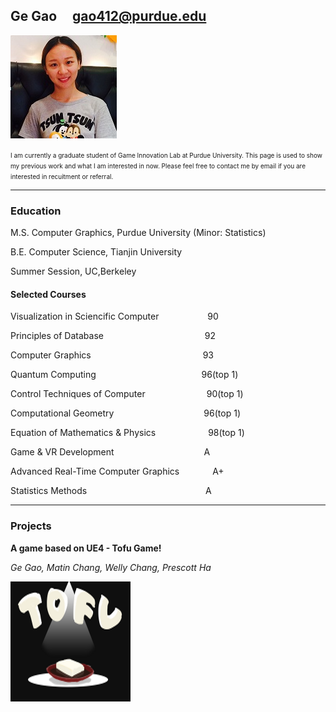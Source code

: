 ## Ge Gao                       gao412@purdue.edu
![fay067](gao.jpg)  

<font size=0.2>
I am currently a graduate student of Game Innovation Lab at Purdue University. This page is used to show my previous work and what I am interested in now. Please feel free to contact me by email if you are interested in recuitment or referral.
</font>

-----------------------------------------------------------------------------------------------
### Education

M.S. Computer Graphics, Purdue University (Minor: Statistics)

B.E. Computer Science, Tianjin University

Summer Session, UC,Berkeley

#### Selected Courses

Visualization in Sciencific Computer &emsp;&emsp;&emsp;&emsp;&emsp; 90

Principles of Database &emsp;&emsp;&emsp;&emsp;&emsp;&emsp;&emsp;&emsp;&emsp;&emsp;&emsp; 92

Computer Graphics &emsp;&emsp;&emsp;&emsp;&emsp;&emsp;&emsp;&emsp;&emsp;&emsp;&emsp;&emsp;&ensp;93

Quantum Computing &emsp;&emsp;&emsp;&emsp;&emsp;&emsp;&emsp;&emsp;&emsp;&emsp;&emsp;&ensp; 96(top 1)

Control Techniques of Computer&emsp;&emsp;&emsp;&emsp;&emsp;&emsp;&emsp;90(top 1)

Computational Geometry&emsp;&emsp;&emsp;&emsp;&emsp;&emsp;&emsp;&emsp;&emsp;&emsp; 96(top 1)

Equation of Mathematics & Physics&emsp;&emsp;&emsp;&emsp;&emsp;&emsp;98(top 1)

Game & VR Development&emsp;&emsp;&emsp;&emsp;&emsp;&emsp;&emsp;&emsp;&emsp;&emsp; A

Advanced Real-Time Computer Graphics &emsp;&emsp;&emsp;&ensp;A+

Statistics Methods &emsp;&emsp;&emsp;&emsp;&emsp;&emsp;&emsp;&emsp;&emsp;&emsp;&emsp;&emsp;&emsp; A

-----------------------------------------------------------------------------------------------
### Projects
 
**A game based on UE4 - Tofu Game!**

*Ge Gao, Matin Chang, Welly Chang, Prescott Ha*

![fay067](TofuGame.png)  



